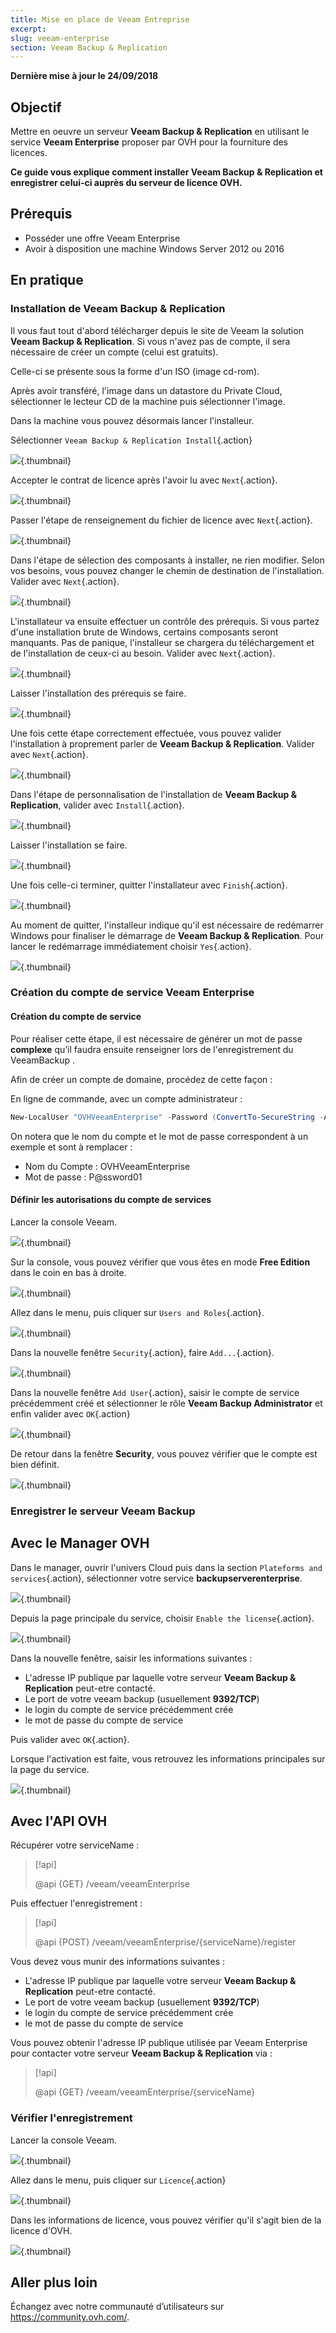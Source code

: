 ```yaml
---
title: Mise en place de Veeam Entreprise
excerpt:
slug: veeam-enterprise
section: Veeam Backup & Replication
---
```


**Dernière mise à jour le 24/09/2018**

## Objectif

Mettre en oeuvre un serveur **Veeam Backup & Replication** en utilisant le service **Veeam Enterprise** proposer par OVH pour la fourniture des licences.

**Ce guide vous explique comment installer Veeam Backup & Replication et enregistrer celui-ci auprès du serveur de licence OVH.**


## Prérequis

* Posséder une offre Veeam Enterprise
* Avoir à disposition une machine Windows Server 2012 ou 2016

## En pratique

### Installation de Veeam Backup & Replication

Il vous faut tout d'abord télécharger depuis le site de Veeam la solution **Veeam Backup & Replication**. Si vous n'avez pas de compte, il sera nécessaire de créer un compte (celui est gratuits).

Celle-ci se présente sous la forme d'un ISO (image cd-rom).

Après avoir transféré, l'image dans un datastore du Private Cloud, sélectionner le lecteur CD de la machine puis sélectionner l'image.

Dans la machine vous pouvez désormais lancer l'installeur.

Sélectionner `Veeam Backup & Replication Install`{.action}

![](images/veeamBandR_inst_01.png){.thumbnail}

Accepter le contrat de licence après l'avoir lu avec `Next`{.action}.

![](images/veeamBandR_inst_02.png){.thumbnail}

Passer l'étape de renseignement du fichier de licence avec `Next`{.action}.

![](images/veeamBandR_inst_03.png){.thumbnail}

Dans l'étape de sélection des composants à installer, ne rien modifier. Selon vos besoins, vous pouvez changer le chemin de destination de l'installation. Valider avec `Next`{.action}.

![](images/veeamBandR_inst_04.png){.thumbnail}

L'installateur va ensuite effectuer un contrôle des prérequis. Si vous partez d'une installation brute de Windows, certains composants seront manquants. Pas de panique, l'installeur se chargera du téléchargement et de l'installation de ceux-ci au besoin.
Valider avec `Next`{.action}.

![](images/veeamBandR_inst_05.png){.thumbnail}

Laisser l'installation des prérequis se faire.

![](images/veeamBandR_inst_06.png){.thumbnail}

Une fois cette étape correctement effectuée, vous pouvez valider l'installation à proprement parler de **Veeam Backup & Replication**.
Valider avec `Next`{.action}.

![](images/veeamBandR_inst_07.png){.thumbnail}

Dans l'étape de personnalisation de l'installation de **Veeam Backup & Replication**, valider avec `Install`{.action}.

![](images/veeamBandR_inst_08.png){.thumbnail}

Laisser l'installation se faire.

![](images/veeamBandR_inst_09.png){.thumbnail}

Une fois celle-ci terminer, quitter l'installateur avec `Finish`{.action}.

![](images/veeamBandR_inst_10.png){.thumbnail}

Au moment de quitter, l'installeur indique qu'il est nécessaire de redémarrer Windows pour finaliser le démarrage de **Veeam Backup & Replication**. Pour lancer le redémarrage immédiatement choisir `Yes`{.action}.

![](images/veeamBandR_inst_11.png){.thumbnail}

### Création du compte de service Veeam Enterprise

#### Création du compte de service

Pour réaliser cette étape, il est nécessaire de générer un mot de passe **complexe** qu’il faudra ensuite renseigner lors de l'enregistrement du VeeamBackup .

Afin de créer un compte de domaine, procédez de cette façon :

En ligne de commande, avec un compte administrateur :
```powershell
New-LocalUser "OVHVeeamEnterprise" -Password (ConvertTo-SecureString -AsPlainText "P@ssword01" -Force) -Description "OVH Service Account for Veeam Enterprise" -PasswordNeverExpires:$true -UserMayNotChangePassword:$true -AccountNeverExpires:$true
```
On notera que le nom du compte et le mot de passe correspondent à un exemple et sont à remplacer :
* Nom du Compte : OVHVeeamEnterprise
* Mot de passe : P@ssword01

#### Définir les autorisations du compte de services

Lancer la console Veeam.

![](images/veeamBandR_use_12.png){.thumbnail}

Sur la console, vous pouvez vérifier que vous êtes en mode **Free Edition** dans le coin en bas à droite.

![](images/veeamBandR_conf_1.png){.thumbnail}

Allez dans le menu, puis cliquer sur `Users and Roles`{.action}.

![](images/veeamBandR_conf_2.png){.thumbnail}

Dans la nouvelle fenêtre `Security`{.action}, faire `Add...`{.action}.

![](images/veeamBandR_conf_3.png){.thumbnail}

Dans la nouvelle fenêtre `Add User`{.action}, saisir le compte de service précédemment créé et sélectionner le rôle **Veeam Backup Administrator** et enfin valider avec `OK`{.action}

![](images/veeamBandR_conf_4.png){.thumbnail}

De retour dans la fenêtre **Security**, vous pouvez vérifier que le compte est bien définit.

![](images/veeamBandR_conf_5.png){.thumbnail}

### Enregistrer le serveur Veeam Backup

## Avec le Manager OVH

Dans le manager, ouvrir l'univers Cloud puis dans la section `Plateforms and services`{.action}, sélectionner votre service **backupserverenterprise**.

![](images/backupEnterpriseServer_manager_01.png){.thumbnail}

Depuis la page principale du service, choisir `Enable the license`{.action}.

![](images/backupEnterpriseServer_manager_02.png){.thumbnail}

Dans la nouvelle fenêtre, saisir les informations suivantes :

* L'adresse IP publique par laquelle votre serveur **Veeam Backup & Replication** peut-etre contacté.
* Le port de votre veeam backup (usuellement **9392/TCP**)
* le login du compte de service précédemment crée
* le mot de passe du compte de service

Puis valider avec `OK`{.action}.

Lorsque l'activation est faite, vous retrouvez les informations principales sur la page du service.

![](images/backupEnterpriseServer_manager_03.png){.thumbnail}

## Avec l'API OVH

Récupérer votre serviceName :

> [!api]
>
> @api {GET} /veeam/veeamEnterprise
>

Puis effectuer l'enregistrement :

> [!api]
>
> @api {POST} /veeam/veeamEnterprise/{serviceName}/register
>

Vous devez vous munir des informations suivantes :

* L'adresse IP publique par laquelle votre serveur **Veeam Backup & Replication** peut-etre contacté.
* Le port de votre veeam backup (usuellement **9392/TCP**)
* le login du compte de service précédemment crée
* le mot de passe du compte de service

Vous pouvez obtenir l'adresse IP publique utilisée par Veeam Enterprise pour contacter votre serveur **Veeam Backup & Replication** via :

> [!api]
>
> @api {GET} /veeam/veeamEnterprise/{serviceName}
>

### Vérifier l'enregistrement

Lancer la console Veeam.

![](images/veeamBandR_use_12.png){.thumbnail}

Allez dans le menu, puis cliquer sur `Licence`{.action}

![](images/veeamBandR_lic_1.png){.thumbnail}

Dans les informations de licence, vous pouvez vérifier qu'il s'agit bien de la licence d'OVH.

![](images/veeamBandR_lic_2.png){.thumbnail}

## Aller plus loin

Échangez avec notre communauté d’utilisateurs sur <https://community.ovh.com/>.
